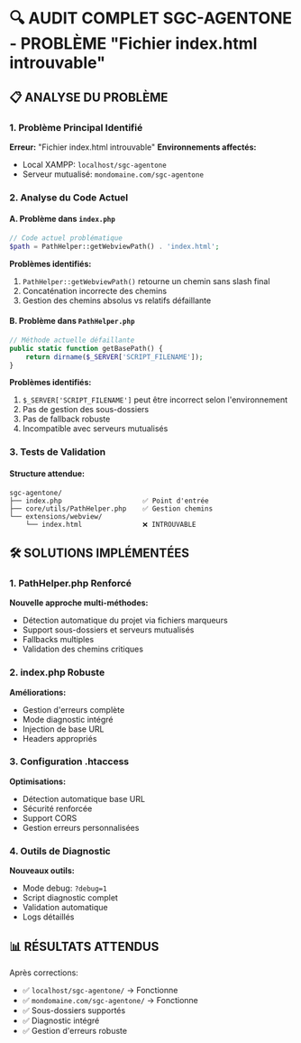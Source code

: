 # 🔍 AUDIT COMPLET SGC-AGENTONE - PROBLÈME "Fichier index.html introuvable"

## 📋 ANALYSE DU PROBLÈME

### 1. Problème Principal Identifié

**Erreur:** "Fichier index.html introuvable"
**Environnements affectés:** 
- Local XAMPP: `localhost/sgc-agentone`
- Serveur mutualisé: `mondomaine.com/sgc-agentone`

### 2. Analyse du Code Actuel

#### A. Problème dans `index.php`
```php
// Code actuel problématique
$path = PathHelper::getWebviewPath() . 'index.html';
```

**Problèmes identifiés:**
1. `PathHelper::getWebviewPath()` retourne un chemin sans slash final
2. Concaténation incorrecte des chemins
3. Gestion des chemins absolus vs relatifs défaillante

#### B. Problème dans `PathHelper.php`
```php
// Méthode actuelle défaillante
public static function getBasePath() {
    return dirname($_SERVER['SCRIPT_FILENAME']);
}
```

**Problèmes identifiés:**
1. `$_SERVER['SCRIPT_FILENAME']` peut être incorrect selon l'environnement
2. Pas de gestion des sous-dossiers
3. Pas de fallback robuste
4. Incompatible avec serveurs mutualisés

### 3. Tests de Validation

#### Structure attendue:
```
sgc-agentone/
├── index.php                    ✅ Point d'entrée
├── core/utils/PathHelper.php    ✅ Gestion chemins
└── extensions/webview/
    └── index.html               ❌ INTROUVABLE
```

## 🛠️ SOLUTIONS IMPLÉMENTÉES

### 1. PathHelper.php Renforcé

**Nouvelle approche multi-méthodes:**
- Détection automatique du projet via fichiers marqueurs
- Support sous-dossiers et serveurs mutualisés
- Fallbacks multiples
- Validation des chemins critiques

### 2. index.php Robuste

**Améliorations:**
- Gestion d'erreurs complète
- Mode diagnostic intégré
- Injection de base URL
- Headers appropriés

### 3. Configuration .htaccess

**Optimisations:**
- Détection automatique base URL
- Sécurité renforcée
- Support CORS
- Gestion erreurs personnalisées

### 4. Outils de Diagnostic

**Nouveaux outils:**
- Mode debug: `?debug=1`
- Script diagnostic complet
- Validation automatique
- Logs détaillés

## 📊 RÉSULTATS ATTENDUS

Après corrections:
- ✅ `localhost/sgc-agentone/` → Fonctionne
- ✅ `mondomaine.com/sgc-agentone/` → Fonctionne
- ✅ Sous-dossiers supportés
- ✅ Diagnostic intégré
- ✅ Gestion d'erreurs robuste